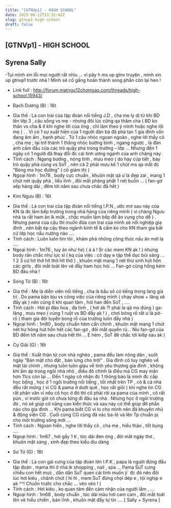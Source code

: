```yaml
---
title: "[GTNVp1] - HIGH SCHOOL"
date: 2025-06-12T13:32:42Z
slug: gtnvp1-high-school
draft: false
---
```


## [GTNVp1] - HIGH SCHOOL

## Syrena Sally

-Tụi mình xin lỗi mọi người rất nhìu ... vì pây h ms up gtnv truyện  , mình xin up gtnvp1 trước nhá ! Mình sẽ cố gắng hoàn thành xong phần còn lại hen !  
- Link full : http://forum.matngu12chomsao.com/threads/high-school.15943/
 
- Bạch Dương (B) : 16t
 + Gia thế : Là con trai của tập đoàn nổi tiếng J.D , cha mẹ ly dị từ khi BD lên lớp 3 , cậu sống vs mẹ - nhưng đôi lúc cững qa thăm cha ( BD ko thân vs cha & ít khi nghe lời của ông , chỉ làm theo ý mình hoặc nghe lời mẹ ) . . Vì có 1 sự xuất hiện của 1 người đàn bà đã phá tan 1 gia đình vốn đang êm ấm , hạnh phúc . Từ 1 cậu nhóc ngoan ngoãn , nghe lời thầy cô , cha mẹ ; lại trở thành 1 thằng nhóc bướng bỉnh , ngang ngược , là đàn anh cầm đầu của các trò quậy phá trong trường – lớp … Nhưng đến 1 ngày có 1 người đã thay đổi đc cái tính ương ngạnh của anh chàng này 
+ Tính cách : Ngang bướng , nóng tính , mưu mẹo ( do hay cúp tiết , bày trò quậy phá cùng vs SoT , nên cả 2 phải mưu kế 1 chút ms qa mắt đc “Bóng ma học đường” ( cô giám thị ) 
+ Ngoại hình : 1m78 , body cực chuẩn , khuôn mặt qá ư là đẹp zai , mang 1 chút nét quậy phá , liều lĩnh , đôi mắt phảng phất 1 nét buồn … ( fan-gơ xếp hàng dài , đếm tới năm sau chưa chắc đã hết ) 
 
- Kim Ngưu (B) : 16t
 + Gia thế : Là con trai của tập đoàn nổi tiếng I.P.N , ước mơ sau này của KN là đc làm bếp trưởng trong nhà hàng của riêng mình ( vì chàng Ngưu nhà ta rất ham ăn ík mừk , chắc muốn làm bếp để ăn vụng cho dễ  ) . Nhưng pama của cậu thì muốn đứa con trai của mình sẽ nối nghiệp gia đình , nên bắt ép cậu theo ngành kinh tế & cấm ko cho KN tham gia bất cứ lớp học nấu nướng nào ….
 + Tính cách : Luôn luôn tìm tòi , khám phá những công thức nấu ăn mới lạ …. 
 + Ngoại hình : 1m76 , tuy ăn như he) ( á á ! Sr các mem KN ạk ! ) nhưng body rắn chắc như lực sĩ ( kq của việc : cô dạy e tập thể dục bủi sáng … 1 2 3 cứ hít thở hít thở hít thở  ) , khuôn mặt mang 1 nét thư sinh hút hồn các girls , đôi mắt toát lên vẻ đầy ham học hỏi … Fan-gơ cũng hổng kém BD đâu nhá ! 
 
- Song Tử (B) : 16t
 + Gia thế : Mẹ là diễn viên nổi tiếng , cha là bầu sô có tiếng trong làng giả trí . Do pama bận bịu vs công việc của riêng mình ( chạy show + lăng xê đấy ạk ) nên cũng ít khi quan tâm , hỏi han đến SoT , …. 
 + Tính cách : Hơi pị đào hoa , đa tình , ( hơi ák ?! phải là qá ms đúng  ) ga-lăng , mưu mẹo ( cùng 1 ruột vs BD đấy ạk ! ) , chơi bóng rổ rất ư là pờ-rồ ( tham gia đội tuyển bong rổ của trường luôn đấy nhá ) 
 + Ngoại hình : 1m80 , body chuẩn hẻm cần chỉnh , khuôn mặt mang 1 chút nét hư hỏng hút hồn hết các fan-gơ , đôi mắt quyến rũ… Níu fan-gơ của BD đếm tới năm sau chưa hết thì … E hèm , SoT đê chắc tới kiếp sau àk  )
 
- Cự Giải (G) : 16t
 + Gia thế : Xuất thân từ con nhà nghèo , pama đều làm nông dân , suốt ngày “Bán mặt cho đất , bán lưng cho trời” . Gia đình cô tuy nghèo về mặt tài chính , nhưng luôn luôn giàu về tình yêu thương gia đình , không khí ấm áp trong ngôi nhà nhỏ , điều đó chính là điều mà CG may mắn hơn 11cs còn lại … Đến 1 ngày cô nhận đc 1 thông báo là mình đc cấp học bổng , học ở 1 ngôi trường nổi tiểng , tốt nhất trên TP , cô & cả nhà đều rất mừng ( vì CG & pama ở dưới quê , học rất giỏi ) khi nghe tin CG rất phân vân vì nếu cô học ở đó thì cô phải rời xa pama của mình , cô rất pùn , vì trước giờ cô chưa từng đi đâu xa nhà . Nhưng học ở ngôi trường đó , nó sẽ giúp cô nâng cao kiến thức và sau này có thể giúp đỡ phần nào cho gia đình … Khi pama biết CG vì lo cho mình nên đã khuyên nhủ & động viên CG . Cuối cùng CG cũng đã vác ba-lô và lên Tp chuẩn pị cho môi trường sống mới …
 + Tính cách : Ngoan hiền  , nghe lời thầy cô , cha mẹ , hiếu thảo , tốt bụng …. 
 + Ngoại hình : 1m67 , hơi gầy 1 tí , tóc dài đen óng , đôi mắt ngây thơ , khuôn mặt sáng , xinh đẹp theo kiểu dịu dàng 
 
- Sư Tử (G) : 16t
 + Gia thế : Là con gái cưng của tập đoàn lớn I.P.K , papa là người đứng đầu tập đoàn , mama thì ở nhà ik shopping , nail , spa … Pama SuT cưng chiều con hết mực , dần dần SuT quen cái tính muốn ji` đc đó nên đôi lúc hơi kiêu , chãnh chút ( hì hì , mem SuT đừng chọi dép e  , tội nghịp e ạk ^^! Chuồn trước cho chắc … vèo vèo ! ) 
 + Tính cách : Hơi kiêu , ko quan tâm đến cảm nhận của người lắm , ….
 + Ngoại hình : 1m68 , body chuẩn , tóc dài màu hơi cam cam , đôi mắt toát lên vẻ hiếu chiến , bản lĩnh , khuôn mặt đầy tự tin ….
[ Sally + Syrena ]
